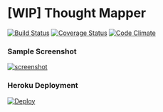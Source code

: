 # [WIP] Thought Mapper

[![Build Status](http://img.shields.io/travis/parroty/thought_mapper.svg)][travis]
[![Coverage Status](http://img.shields.io/coveralls/parroty/thought_mapper.svg)][coveralls]
[![Code Climate](http://img.shields.io/codeclimate/github/parroty/thought_mapper.svg)][codeclimate]

[travis]: https://travis-ci.org/parroty/thought_mapper
[coveralls]: https://coveralls.io/r/parroty/thought_mapper
[codeclimate]: https://codeclimate.com/github/parroty/thought_mapper

### Sample Screenshot
[![screenshot](https://gist.githubusercontent.com/parroty/624e44790cf7e35b22f7/raw/700cfb3cace24ffe279553497829a1615857d857/thought_mapper.png)](https://github.com/parroty/thought_mapper)

### Heroku Deployment
[![Deploy](https://www.herokucdn.com/deploy/button.png)](https://heroku.com/deploy)

